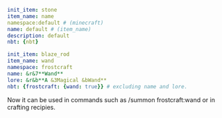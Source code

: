 ```yaml
init_item: stone
item_name: name
namespace:default # (minecraft)
name: default # (item_name)
description: default
nbt: {nbt} 
```

```yaml
init_item: blaze_rod
item_name: wand
namespace: frostcraft
name: &r&7**Wand**
lore: &r&b**A &3Magical &bWand**
nbt: {frostcraft: {wand: true}} # excluding name and lore.
```
Now it can be used in commands such as 
/summon frostcraft:wand
or in crafting recipies.
